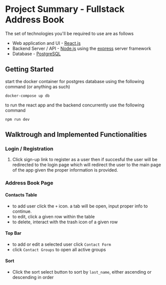# Project Summary - Fullstack Address Book

The set of technologies you'll be required to use are as follows

- Web application and UI - [React.js](https://reactjs.org/)
- Backend Server / API - [Node.js](https://nodejs.org) using the
  [express](https://expressjs.com/) server framework
- Database - [PostgreSQL](https://www.postgresql.org/)

## Getting Started

start the docker container for postgres database using the following command (or anything as such)

`docker-compose up db`

to run the react app and the backend concurrently use the following command

`npm run dev`

## Walktrough and Implemented Functionalities

### Login / Registration

1. Click sign-up link to register as a user then if succesful the user will be redirected to the login page which will redirect the user to the main page of the app given the proper information is provided.

### Address Book Page

  #### Contacts Table
  - to add user click the `+` icon. a tab will be open, input proper info to continue.
  - to edit, click a given row within the table
  - to delete, interact with the trash icon of a given row

  #### Top Bar  
  - to add or edit a selected user click `Contact Form`
  - click `Contact Groups` to open all active groups

  #### Sort
  - Click the sort select button to sort by `last_name`, either ascending or descending in order